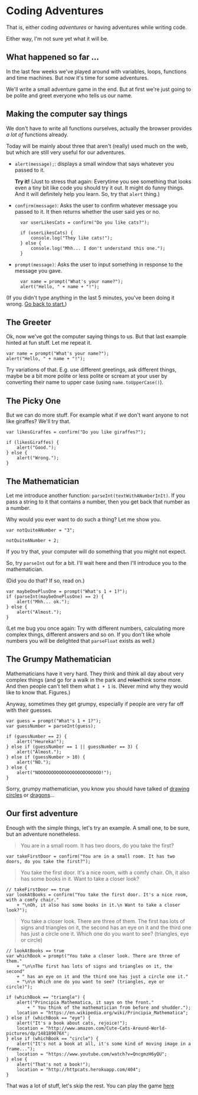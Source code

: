 # Coding Adventures

That is, either coding *adventures* or having adventures while writing
code.

Either way, I'm not sure yet what it will be.

## What happened so far ...

In the last few weeks we've played around with variables, loops, functions
and time machines. But now it's time for some adventures.

We'll write a small adventure game in the end. But at first we're just
going to be polite and greet everyone who tells us our name.

## Making the computer say things

We don't have to write all functions ourselves, actually the browser
provides *a lot of* functions already.

Today will be mainly about three that aren't (really) used much on the web,
but which are still very useful for our adventures.

* `alert(message);`: displays a small window that says whatever you passed
    to it.

    **Try it!** (Just to stress that again: Everytime you see something that
    looks even a tiny bit like code you should try it out. It might do
    funny things. And it will definitely help you learn. So, try that
    `alert` thing.)
* `confirm(message)`: Asks the user to confirm whatever message you passed
    to it. It then returns whether the user said yes or no.

        var userLikesCats = confirm("Do you like cats?");
    
        if (userLikesCats) {
            console.log("They like cats!");
        } else {
            console.log("Mhh... I don't understand this one.");
        }
* `prompt(message)`: Asks the user to input something in response to the
    message you gave.

        var name = prompt("What's your name?");
        alert("Hello, " + name + "!");

(If you didn't type anything in the last 5 minutes, you've been doing it
wrong. [Go back to start.](#making-the-computer-say-things))

## The Greeter

Ok, now we've got the computer saying things to us. But that last example
hinted at fun stuff. Let me repeat it.

    var name = prompt("What's your name?");
    alert("Hello, " + name + "!");

Try variations of that. E.g. use different greetings, ask different things,
maybe be a bit more polite or less polite or scream at your user by
converting their name to upper case (using `name.toUpperCase()`).

## The Picky One

But we can do more stuff. For example what if we don't want anyone to not
like giraffes? We'll try that.

    var likesGiraffes = confirm("Do you like giraffes?");
    
    if (likesGiraffes) {
        alert("Good.");
    } else {
        alert("Wrong.");
    }

## The Mathematician

Let me introduce another function: `parseInt(textWithANumberInIt)`. If you
pass a string to it that contains a number, then you get back that number
as a number.

Why would you ever want to do such a thing? Let me show you.

    var notQuiteANumber = "3";

    notQuiteANumber + 2;

If you try that, your computer will do something that you might not expect.

So, try `parseInt` out for a bit. I'll wait here and then I'll introduce
you to the mathematician.

(Did you do that? If so, read on.)

    var maybeOnePlusOne = prompt("What's 1 + 1?");
    if (parseInt(maybeOnePlusOne) == 2) {
        alert("Mhh... ok.");
    } else {
        alert("Almost.");
    }

(Let me bug you once again: Try with different numbers, calculating more
complex things, different answers and so on. If you don't like whole numbers
you will be delighted that `parseFloat` exists as well.)

## The Grumpy Mathematician

Mathematicians have it very hard. They think and think all day about very
complex things (and go for a walk in the park and <del>relax</del>think some
more. And then people can't tell them what `1 + 1` is. (Never mind why
they would like to know that. Figures.)

Anyway, sometimes they get grumpy, especially if people are very far off
with their guesses.

    var guess = prompt("What's 1 + 1?");
    var guessNumber = parseInt(guess);

    if (guessNumber == 2) {
        alert("Heureka!");
    } else if (guessNumber == 1 || guessNumber == 3) {
        alert("Almost.");
    } else if (guessNumber > 10) {
        alert("NO.");
    } else {
        alert("NOOOOOOOOOOOOOOOOOOOOOOOO!");
    }

Sorry, grumpy mathematician, you know you should have talked of
[drawing circles][] or [dragons][]...

[drawing circles]: https://www.youtube.com/watch?v=QncgmzH6yQU
[dragons]: https://www.youtube.com/watch?v=EdyociU35u8

## Our first adventure

Enough with the simple things, let's try an example. A small one, to be sure,
but an adventure nonetheless.

> You are in a small room. It has two doors, do you take the first?

    var takeFirstDoor = confirm("You are in a small room. It has two doors, do you take the first?");

> You take the first door. It's a nice room, with a comfy chair. Oh, it also
> has some books in it. Want to take a closer look?

    // takeFirstDoor == true
    var lookAtBooks = confirm("You take the first door. It's a nice room, with a comfy chair."
        + "\nOh, it also has some books in it.\n Want to take a closer look?");

> You take a closer look. There are three of them. The first has lots of signs
> and triangles on it, the second has an eye on it and the third one has just
> a circle one it.
> Which one do you want to see? (triangles, eye or circle)

    // lookAtBooks == true
    var whichBook = prompt("You take a closer look. There are three of them."
        + "\n\nThe first has lots of signs and triangles on it, the second"
        + " has an eye on it and the third one has just a circle one it."
        + "\n\n Which one do you want to see? (triangles, eye or circle)");

    if (whichBook == "triangle") {
        alert("Principia Mathematica, it says on the front."
            + " You think of the mathematician from before and shudder.");
        location = "https://en.wikipedia.org/wiki/Principia_Mathematica";
    } else if (whichBook == "eye") {
        alert("It's a book about cats, rejoice!");
        location = "http://www.amazon.com/Cute-Cats-Around-World-pictures/dp/148189076X";
    } else if (whichBook == "circle") {
        alert("It's not a book at all, it's some kind of moving image in a frame...");
        location = "https://www.youtube.com/watch?v=QncgmzH6yQU";
    } else {
        alert("That's not a book!");
        location = "http://httpcats.herokuapp.com/404";
    }

That was a lot of stuff, let's skip the rest. You can play the game
[here](http://codegirls.github.io/materials/first-adventure.html)
